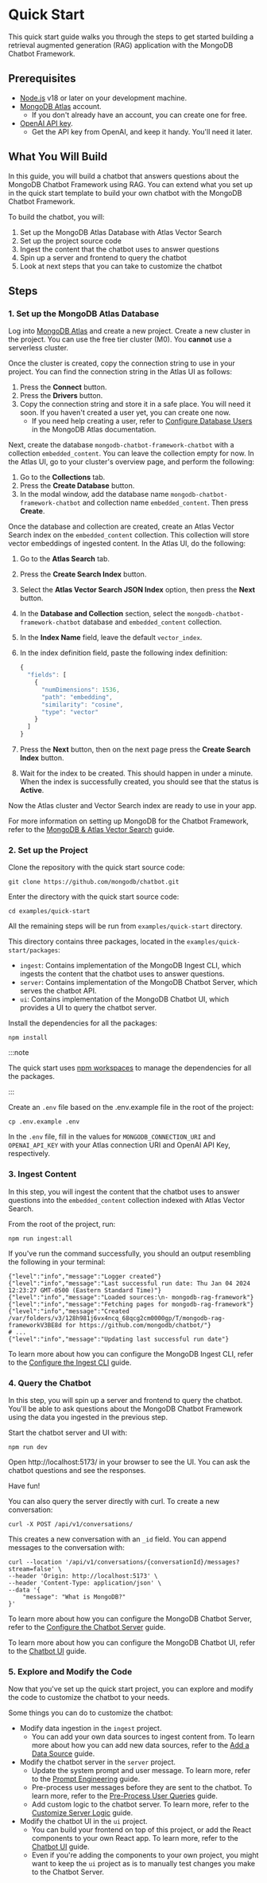 # Quick Start

This quick start guide walks you through the steps to get started building
a retrieval augmented generation (RAG) application with the MongoDB Chatbot Framework.

## Prerequisites

- [Node.js](https://nodejs.org/en/) v18 or later on your development machine.
- [MongoDB Atlas](https://www.mongodb.com/cloud/atlas) account.
  - If you don't already have an account, you can create one for free.
- [OpenAI API key](https://platform.openai.com/docs/quickstart?context=node).
  - Get the API key from OpenAI, and keep it handy. You'll need it later.

## What You Will Build

In this guide, you will build a chatbot that answers questions about
the MongoDB Chatbot Framework using RAG.
You can extend what you set up in the quick start template
to build your own chatbot with the MongoDB Chatbot Framework.

To build the chatbot, you will:

1. Set up the MongoDB Atlas Database with Atlas Vector Search
1. Set up the project source code
1. Ingest the content that the chatbot uses to answer questions
1. Spin up a server and frontend to query the chatbot
1. Look at next steps that you can take to customize the chatbot

## Steps

### 1. Set up the MongoDB Atlas Database

Log into [MongoDB Atlas](https://cloud.mongodb.com/) and create a new project. Create a new cluster in the project.
You can use the free tier cluster (M0). You **cannot** use a serverless cluster.

Once the cluster is created, copy the connection string to use in your project.
You can find the connection string in the Atlas UI as follows:

1. Press the **Connect** button.
1. Press the **Drivers** button.
1. Copy the connection string and store it in a safe place.
   You will need it soon. If you haven't created a user yet, you can create one now.
   - If you need help creating a user, refer to [Configure Database Users](https://www.mongodb.com/docs/atlas/security-add-mongodb-users/) in the MongoDB Atlas documentation.

Next, create the database `mongodb-chatbot-framework-chatbot` with a collection
`embedded_content`. You can leave the collection empty for now.
In the Atlas UI, go to your cluster's overview page, and perform the following:

1. Go to the **Collections** tab.
1. Press the **Create Database** button.
1. In the modal window, add the database name `mongodb-chatbot-framework-chatbot`
   and collection name `embedded_content`. Then press **Create**.

Once the database and collection are created, create an Atlas Vector Search index
on the `embedded_content` collection. This collection will store vector embeddings of ingested content. In the Atlas UI, do the following:

1. Go to the **Atlas Search** tab.
1. Press the **Create Search Index** button.
1. Select the **Atlas Vector Search JSON Index** option, then press the **Next** button.
1. In the **Database and Collection** section, select the
   `mongodb-chatbot-framework-chatbot` database and `embedded_content` collection.
1. In the **Index Name** field, leave the default `vector_index`.
1. In the index definition field, paste the following index definition:

   ```js
   {
     "fields": [
       {
         "numDimensions": 1536,
         "path": "embedding",
         "similarity": "cosine",
         "type": "vector"
       }
     ]
   }
   ```

1. Press the **Next** button, then on the next page press the **Create Search Index** button.
1. Wait for the index to be created. This should happen in under a minute.
   When the index is successfully created, you should see that the status is **Active**.

Now the Atlas cluster and Vector Search index are ready to use in your app.

For more information on setting up MongoDB for the Chatbot Framework,
refer to the [MongoDB & Atlas Vector Search](./mongodb.md) guide.

### 2. Set up the Project

Clone the repository with the quick start source code:

```shell
git clone https://github.com/mongodb/chatbot.git
```

Enter the directory with the quick start source code:

```shell
cd examples/quick-start
```

All the remaining steps will be run from `examples/quick-start` directory.

This directory contains three packages, located in the `examples/quick-start/packages`:

- `ingest`: Contains implementation of the MongoDB Ingest CLI, which ingests the content that the chatbot uses to answer questions.
- `server`: Contains implementation of the MongoDB Chatbot Server, which serves the chatbot API.
- `ui`: Contains implementation of the MongoDB Chatbot UI, which provides a UI to query the chatbot server.

Install the dependencies for all the packages:

```shell
npm install
```

:::note

The quick start uses [npm workspaces](https://docs.npmjs.com/cli/v8/using-npm/workspaces)
to manage the dependencies for all the packages.

:::

Create an `.env` file based on the .env.example file in the root of the project:

```shell
cp .env.example .env
```

In the `.env` file, fill in the values for `MONGODB_CONNECTION_URI` and `OPENAI_API_KEY`
with your Atlas connection URI and OpenAI API Key, respectively.

### 3. Ingest Content

In this step, you will ingest the content that the chatbot uses to answer questions
into the `embedded_content` collection indexed with Atlas Vector Search.

From the root of the project, run:

```shell
npm run ingest:all
```

If you've run the command successfully, you should an output resembling the following
in your terminal:

```shell
{"level":"info","message":"Logger created"}
{"level":"info","message":"Last successful run date: Thu Jan 04 2024 12:23:27 GMT-0500 (Eastern Standard Time)"}
{"level":"info","message":"Loaded sources:\n- mongodb-rag-framework"}
{"level":"info","message":"Fetching pages for mongodb-rag-framework"}
{"level":"info","message":"Created /var/folders/v3/128h981j6vx4ncq_68qcg2cm0000gp/T/mongodb-rag-frameworkV3BE8d for https://github.com/mongodb/chatbot/"}
# ...
{"level":"info","message":"Updating last successful run date"}
```

To learn more about how you can configure the MongoDB Ingest CLI,
refer to the [Configure the Ingest CLI](./ingest/configure.md) guide.

### 4. Query the Chatbot

In this step, you will spin up a server and frontend to query the chatbot.
You'll be able to ask questions about the MongoDB Chatbot Framework
using the data you ingested in the previous step.

Start the chatbot server and UI with:

```shell
npm run dev
```

Open http://localhost:5173/ in your browser to see the UI.
You can ask the chatbot questions and see the responses.

Have fun!

You can also query the server directly with curl. To create a new conversation:

```shell
curl -X POST /api/v1/conversations/
```

This creates a new conversation with an `_id` field. You can append messages to the conversation with: 

```shell
curl --location '/api/v1/conversations/{conversationId}/messages?stream=false' \
--header 'Origin: http://localhost:5173' \
--header 'Content-Type: application/json' \
--data '{
    "message": "What is MongoDB?"
}'
```

To learn more about how you can configure the MongoDB Chatbot Server,
refer to the [Configure the Chatbot Server](./server/configure.md) guide.

To learn more about how you can configure the MongoDB Chatbot UI,
refer to the [Chatbot UI](./ui.md) guide.

### 5. Explore and Modify the Code

Now that you've set up the quick start project, you can explore and modify the code
to customize the chatbot to your needs.

Some things you can do to customize the chatbot:

- Modify data ingestion in the `ingest` project.
  - You can add your own data sources to ingest content from.
    To learn more about how you can add new data sources, refer to the [Add a Data Source](./ingest/data-sources.md) guide.
- Modify the chatbot server in the `server` project.
  - Update the system prompt and user message. To learn more, refer to the [Prompt Engineering](./server/llm.md#prompt-engineering) guide.
  - Pre-process user messages before they are sent to the chatbot.
    To learn more, refer to the [Pre-Process User Queries](./server/rag/preprocess.md) guide.
  - Add custom logic to the chatbot server. To learn more,
    refer to the [Customize Server Logic](./server/custom-logic.md) guide.
- Modify the chatbot UI in the `ui` project.
  - You can build your frontend on top of this project, or add the React components
    to your own React app. To learn more, refer to the [Chatbot UI](./ui.md) guide.
  - Even if you're adding the components to your own project,
    you might want to keep the `ui` project as is to manually test changes
    you make to the Chatbot Server.
